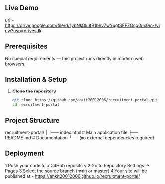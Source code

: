 ## Live Demo
url:-https://drive.google.com/file/d/1ybNkOkJtB1bhv7wYugtSFFZGcg0ux0m-/view?usp=drivesdk

##  Prerequisites  
 No special requirements — this project runs directly in modern web browsers.  

 ##  Installation & Setup  
1. **Clone the repository**  
   ```bash
   git clone https://github.com/ankit20012006/recruitment-portal.git
   cd recruitment-portal

## Project Structure
recruitment-portal/
│
├── index.html          # Main application file
├── README.md           # Documentation
└── (no external dependencies required)

## Deployment
1.Push your code to a GitHub repository
2.Go to Repository Settings → Pages
3.Select the source branch (main or master)
4.Your site will be published at:- https://ankit20012006.github.io/recruitment-portal/
